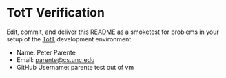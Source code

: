 # TotT Verification

Edit, commit, and deliver this README as a smoketest for problems in your
setup of the [TotT](http://tott-meetup.rtfd.org) development environment.

* Name: Peter Parente
* Email: parente@cs.unc.edu
* GitHub Username: parente
test out of vm
